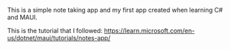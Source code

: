 This is a simple note taking app and my first app created when learning C# and MAUI.

This is the tutorial that I followed:
https://learn.microsoft.com/en-us/dotnet/maui/tutorials/notes-app/
